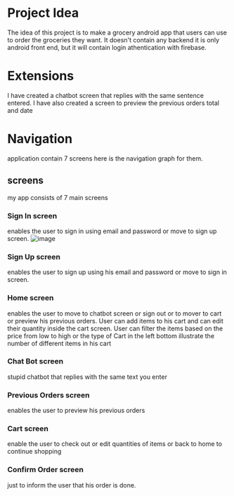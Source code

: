 # Project Idea

The idea of this project is to make a grocery android app that users can use to order the groceries they want. It doesn't contain any backend it is only android front end, but it will contain login athentication with firebase.

# Extensions
I have created a chatbot screen that replies with the same sentence entered.
I have also created a screen to preview the previous orders total and date


# Navigation
application contain 7 screens here is the navigation graph for them.


## screens
my app consists of 7 main screens

### Sign In screen
enables the user to sign in using email and password or move to sign up screen.
![image](https://user-images.githubusercontent.com/98299460/190863295-c1840af4-bbb5-438e-9106-f888fb83dac0.png)



### Sign Up screen
enables the user to sign up using his email and password or move to sign in screen.


### Home screen
enables the user to move to chatbot screen or sign out or to mover to cart or preview his previous orders. User can add items to his cart and can edit their quantity inside the cart screen. User can filter the items based on the price from low to high or the type of  Cart in the left bottom illustrate the number of different items in his cart


### Chat Bot screen
stupid chatbot that replies with the same text you enter


### Previous Orders screen
enables the user to preview his previous orders


### Cart screen
enable the user to check out or edit quantities of items or back to home to continue shopping


### Confirm Order screen
just to inform the user that his order is done.
